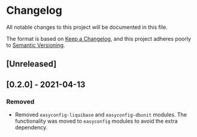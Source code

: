 # Changelog
All notable changes to this project will be documented in this file.

The format is based on [Keep a Changelog](https://keepachangelog.com/en/1.0.0/),
and this project adheres poorly to [Semantic Versioning](https://semver.org/spec/v2.0.0.html).

## [Unreleased]

## [0.2.0] - 2021-04-13
### Removed
- Removed `easyconfig-liquibase` and `easyconfig-dbunit` modules. The functionality was moved to
`easyconfig` modules to avoid the extra dependency.
